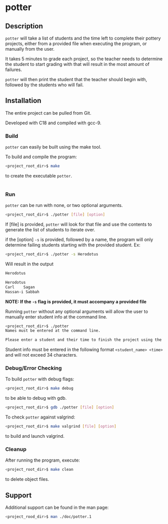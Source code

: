 # potter

## Description
`potter` will take a list of students and the time left to complete their pottery
projects, either from a provided file when executing the program, or manually from the user.

It takes 5 minutes to grade each project, so the teacher needs to determine the student to
start grading with that will result in the most amount of failures.

`potter` will then print the student that the teacher should begin with, followed by the
students who will fail.

## Installation
The entire project can be pulled from Git.

Developed with C18 and compiled with gcc-9.

### Build
`potter` can easily be built using the make tool.

To build and compile the program:
```sh
<project_root_dir>$ make
```
to create the executable `potter`.
<br>
<br>


### Run
`potter` can be run with none, or two optional arguments.
```sh
<project_root_dir>$ ./potter [file] [option]
```
If [file] is provided, `potter` will look for that file and use the contents to
generate the list of students to iterate over.

if the [option] `-s` is provided, followed by a name, the program will only determine
failing students starting with the provided student. Ex:
```sh
<project_root_dir>$ ./potter -s Herodotus
```
Will result in the output
```sh
Herodotus

Herodotus
Carl    Sagan
Hassan-i Sabbah
```
**NOTE: If the `-s` flag is provided, it must accompany a provided file**

Running `potter` without any optional arguments will allow the user to manually enter student info at the command line.
```sh
<project_root_dir>$ ./potter 
Names must be entered at the command line.

Please enter a student and their time to finish the project using the 'name time' format. Press 'Q' to quit. ==> 
```
Student info must be entered in the following format `<student_name> <time>` and will not exceed 34 characters.

### Debug/Error Checking
To build `potter` with debug flags:
```sh
<project_root_dir>$ make debug
```
to be able to debug with gdb.
```sh
<project_root_dir>$ gdb ./potter [file] [option]
```

To check `potter` against valgrind:
```sh
<project_root_dir>$ make valgrind [file] [option]
```
to build and launch valgrind.

### Cleanup
After running the program, execute:
```sh
<project_root_dir>$ make clean
```
to delete object files.

## Support
Additional support can be found in the man page:
```sh
<project_rood_dir>$ man ./doc/potter.1
```